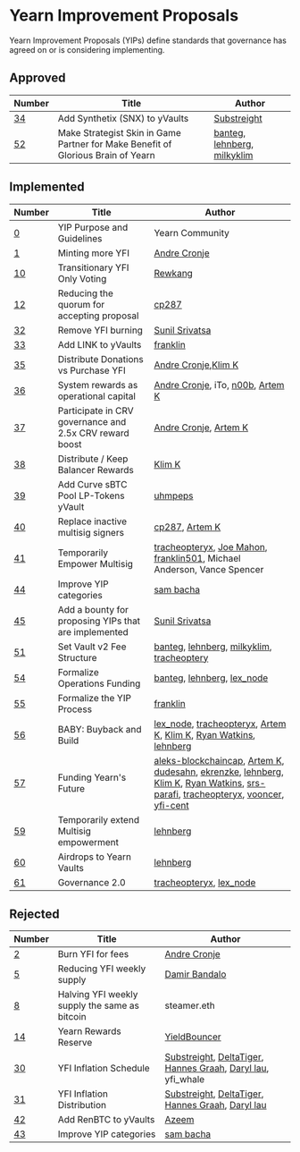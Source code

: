 # Yearn Improvement Proposals 

Yearn Improvement Proposals (YIPs) define standards that governance has agreed on or is considering implementing.

## Approved

|Number|Title|Author|
|------|-----|------|
|[34](https://yips.yearn.finance/YIPS/yip-34)|Add Synthetix (SNX) to yVaults|[Substreight](https://github.com/substreight)|
|[52](https://yips.yearn.finance/YIPS/yip-52)|Make Strategist Skin in Game Partner for Make Benefit of Glorious Brain of Yearn|[banteg](https://github.com/banteg), [lehnberg](https://github.com/lehnberg), [milkyklim](https://github.com/milkyklim)|

## Implemented

|Number|Title|Author|
|------|-----|------|
|[0](https://yips.yearn.finance/YIPS/yip-0)|YIP Purpose and Guidelines|Yearn Community|
|[1](https://yips.yearn.finance/YIPS/yip-1)|Minting more YFI|[Andre Cronje](https://github.com/andrecronje)|
|[10](https://yips.yearn.finance/YIPS/yip-10)|Transitionary YFI Only Voting|[Rewkang](https://github.com/rewkang)|
|[12](https://yips.yearn.finance/YIPS/yip-12)|Reducing the quorum for accepting proposal|[cp287](https://github.com/illlefr4u)|
|[32](https://yips.yearn.finance/YIPS/yip-32)|Remove YFI burning|[Sunil Srivatsa](https://github.com/alphastorm)|
|[33](https://yips.yearn.finance/YIPS/yip-33)|Add LINK to yVaults|[franklin](https://github.com/franklin501)|
|[35](https://yips.yearn.finance/YIPS/yip-35)|Distribute Donations vs Purchase YFI|[Andre Cronje](https://github.com/andrecronje),[Klim K](https://github.com/milkyklim)|
|[36](https://yips.yearn.finance/YIPS/yip-36)|System rewards as operational capital|[Andre Cronje](https://github.com/andrecronje), iTo, [n00b](https://github.com/jchi18), [Artem K](https://github.com/banteg)|
|[37](https://yips.yearn.finance/YIPS/yip-37)|Participate in CRV governance and 2.5x CRV reward boost|[Andre Cronje](https://github.com/andrecronje), [Artem K](https://github.com/banteg)|
|[38](https://yips.yearn.finance/YIPS/yip-38)|Distribute / Keep Balancer Rewards|[Klim K](https://github.com/milkyklim)|
|[39](https://yips.yearn.finance/YIPS/yip-39)|Add Curve sBTC Pool LP-Tokens yVault|[uhmpeps](https://github.com/az)|
|[40](https://yips.yearn.finance/YIPS/yip-40)|Replace inactive multisig signers|[cp287](https://github.com/illlefr4u), [Artem K](https://github.com/banteg)|
|[41](https://yips.yearn.finance/YIPS/yip-41)|Temporarily Empower Multisig|[tracheopteryx](https://github.com/tracheopteryx), [Joe Mahon](https://github.com/Substreight), [franklin501](https://github.com/franklin501), Michael Anderson, Vance Spencer|
|[44](https://yips.yearn.finance/YIPS/yip-44)|Improve YIP categories|[sam bacha](sam@freighttrust.com)|
|[45](https://yips.yearn.finance/YIPS/yip-45)|Add a bounty for proposing YIPs that are implemented|[Sunil Srivatsa](https://github.com/alphastorm)|
|[51](https://yips.yearn.finance/YIPS/yip-51)|Set Vault v2 Fee Structure|[banteg](https://github.com/banteg), [lehnberg](https://github.com/lehnberg), [milkyklim](https://github.com/milkyklim), [tracheoptery](https://github.com/tracheopteryx)|
|[54](https://yips.yearn.finance/YIPS/yip-54)|Formalize Operations Funding|[banteg](https://github.com/banteg), [lehnberg](https://github.com/lehnberg), [lex_node](https://github.com/lex_node)|[milkyklim](https://github.com/milkyklim), [tracheopteryx](https://github.com/tracheopteryx)|
|[55](https://gov.yearn.finance/t/yip-55-formalize-the-yip-process/7959/7)|Formalize the YIP Process|[franklin](https://github.com/franklin501)|
|[56](https://snapshot.org/#/yearn/proposal/Qmb6gBzjvgLMazSrQQGVcjutLNdkVyM2Lh6yckMzdoaHWZ)|BABY: Buyback and Build|[lex_node](https://github.com/lex_node), [tracheopteryx](https://github.com/tracheopteryx), [Artem K](https://github.com/banteg), [Klim K](https://github.com/milkyklim), [Ryan Watkins](https://twitter.com/RyanWatkins_), [lehnberg](https://github.com/lehnberg)|
|[57](https://snapshot.org/#/yearn/proposal/QmX8oYTSkaXSARYZn7RuQzUufW9bVVQtwJ3zxurWrquS9a)| Funding Yearn's Future| [aleks-blockchaincap](https://gov.yearn.finance/u/aleks-blockchaincap/summary), [Artem K](https://github.com/banteg), [dudesahn](https://twitter.com/dudesahn), [ekrenzke](https://gov.yearn.finance/u/ekrenzke), [lehnberg](https://github.com/lehnberg), [Klim K](https://github.com/milkyklim), [Ryan Watkins](https://twitter.com/RyanWatkins_), [srs-parafi](https://gov.yearn.finance/u/srs-parafi/summary), [tracheopteryx](https://github.com/tracheopteryx), [vooncer](https://gov.yearn.finance/u/vooncer/summary), [yfi-cent](https://gov.yearn.finance/u/yfi-cent/summary)|
|[59](https://snapshot.org/#/yearn/proposal/QmdRCXH6BQpNcucoZqAtS5hQKjckE2428qiZoWjxmJXbs3)|Temporarily extend Multisig empowerment|[lehnberg](https://github.com/lehnberg)|
|[60](https://snapshot.org/#/ybaby.eth/proposal/QmNqAqRKMFcoRjaRYAKCVETij6sjJ4S1293kbpYDMVvcjB)|Airdrops to Yearn Vaults|[lehnberg](https://github.com/lehnberg)|
|[61](https://snapshot.org/#/ybaby.eth/proposal/QmSMyYeKrRpnA7Xn56o2NtbCUzxmhzCupL7LxMA1reXxq4)|Governance 2.0|[tracheopteryx](https://github.com/tracheopteryx), [lex_node](https://github.com/lex_node)|

## Rejected

|Number|Title|Author|
|------|-----|------|
|[2](https://yips.yearn.finance/YIPS/yip-2)|Burn YFI for fees	|[Andre Cronje](https://github.com/andrecronje)|
|[5]()|Reducing YFI weekly supply|[Damir Bandalo](https://github.com/sikiriki12)|
|[8]()|Halving YFI weekly supply the same as bitcoin|steamer.eth|
|[14]()|Yearn Rewards Reserve	|[YieldBouncer](https://github.com/yieldbouncer)|
|[30]()|YFI Inflation Schedule|[Substreight](https://github.com/substreight), [DeltaTiger](https://github.com/deltatigernz), [Hannes Graah](https://github.com/Graadient), [Daryl lau](https://github.com/Daryllautk), yfi_whale|
|[31]()|YFI Inflation Distribution|[Substreight](https://github.com/substreight), [DeltaTiger](https://github.com/deltatigernz), [Hannes Graah](https://github.com/Graadient), [Daryl lau](https://github.com/Daryllautk)|
|[42]()|Add RenBTC to yVaults|[Azeem](https://github.com/zu-ctrl)|
|[43]()|Improve YIP categories|[sam bacha](sam@freighttrust.com)|
